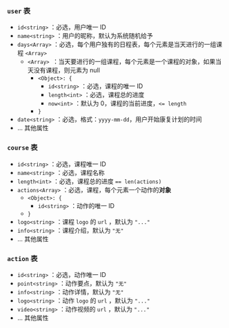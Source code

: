 ### `user` 表

- `id<string>` ：必选，用户唯一 ID
- `name<string>` ：用户的昵称，默认为系统随机给予
- `days<Array>` ：必选，每个用户独有的日程表，每个元素是当天进行的一组课程 `<Array>`
  - `<Array> `：当天要进行的一组课程，每个元素是一个课程的对象，如果当天没有课程，则元素为 null
    - `<Object>: {`
      - `id<string>` ：必选，课程的唯一 ID
      - `length<int>` ：必选，课程总的进度
      - `now<int>` ：默认为 0，课程的当前进度，`<= length`
    - `}`
- `date<string>` ：必选，格式：`yyyy-mm-dd`，用户开始康复计划的时间
- ... 其他属性

### `course` 表

- `id<string>` ：必选，课程唯一 ID
- `name<string>` ：必选，课程名称
- `length<int>` ：必选，课程总的进度 `== len(actions)`
- `actions<Array>` ：必选，课程，每个元素一个动作的**对象**
  - `<Object>: {`
    - `id<string>` ：动作的唯一 ID
  - `}`
- `logo<string>` ：课程 `logo` 的 `url` ，默认为 `"..."`
- `info<string>` ：课程介绍，默认为 `"无"`
- ... 其他属性

### `action` 表

- `id<string>` ：必选，动作唯一 ID
- `point<string>` ：动作要点，默认为 `"无"`
- `info<string>` ：动作详情，默认为 `"无"`
- `logo<string>` ：动作 `logo` 的 `url` ，默认为 `"..."`
- `video<string>` ：动作视频的 `url` ，默认为 `"..."`
- ... 其他属性